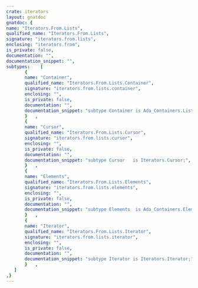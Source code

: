 ```yaml
---
crate: iterators
layout: gnatdoc
gnatdoc: {
name: "Iterators.From.Lists",
qualified_name: "Iterators.From.Lists",
signature: "iterators.from.lists",
enclosing: "iterators.from",
is_private: false,
documentation: "",
documentation_snippet: "",
subtypes:    [
       {
       name: "Container",
       qualified_name: "Iterators.From.Lists.Container",
       signature: "iterators.from.lists.container",
       enclosing: "",
       is_private: false,
       documentation: "",
       documentation_snippet: "subtype Container is Ada_Containers.List;",
       }   ,
       {
       name: "Cursor",
       qualified_name: "Iterators.From.Lists.Cursor",
       signature: "iterators.from.lists.cursor",
       enclosing: "",
       is_private: false,
       documentation: "",
       documentation_snippet: "subtype Cursor   is Iterators.Cursor;",
       }   ,
       {
       name: "Elements",
       qualified_name: "Iterators.From.Lists.Elements",
       signature: "iterators.from.lists.elements",
       enclosing: "",
       is_private: false,
       documentation: "",
       documentation_snippet: "subtype Elements  is Ada_Containers.Element_Type;",
       }   ,
       {
       name: "Iterator",
       qualified_name: "Iterators.From.Lists.Iterator",
       signature: "iterators.from.lists.iterator",
       enclosing: "",
       is_private: false,
       documentation: "",
       documentation_snippet: "subtype Iterator is Iterators.Iterator;",
       }   ,
   ]
,}
---
```

